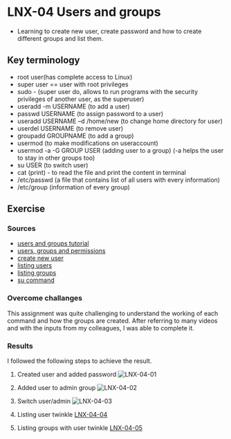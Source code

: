 # LNX-04 Users and groups
- Learning to create new user, create password and how to create different groups and list them.

## Key terminology
- root user(has complete access to Linux)
- super user == user with root privileges
- sudo - (super user do, allows to run programs with the security privileges of another user, as the superuser)
- useradd -m USERNAME (to add a user)
- passwd USERNAME (to assign password to a user)
- useradd USERNAME –d /home/new (to change home directory for user)
- userdel USERNAME (to remove user)
- groupadd GROUPNAME (to add a group)
- usermod (to make modifications on useraccount)
- usermod -a -G GROUP USER (adding user to a group) (-a helps the user to stay in other groups too)
- su USER (to switch user)
- cat (print) - to read the file and print the content in terminal
- /etc/passwd (a file that contains list of all users with every information)
- /etc/group (information of every group) 


## Exercise

### Sources
- [users and groups tutorial](https://www.youtube.com/watch?v=mofySWmEuL4)
- [users, groups and permissions](https://medium.com/codex/users-groups-and-permissions-in-linux-93895ae57d93)
- [create new user](https://www.w3cschoool.com/linux-create-user)
- [listing users](https://linuxize.com/post/how-to-list-users-in-linux/)
- [listing groups](https://linuxhint.com/list-all-groups-linux/)
- [su command](https://linuxize.com/post/su-command-in-linux/)

### Overcome challanges
This assignment was quite challenging to understand the working of each command and how the groups are created. After referring to many videos and with the inputs from my colleagues, I was able to complete it.

### Results

I followed the following steps to achieve the result.

1. Created user and added password
![LNX-04-01](../../../00_includes/DAY3_LINUX/LNX-04/LNX-04-01.png)

2. Added user to admin group
![LNX-04-02](../../../00_includes/DAY3_LINUX/LNX-04/LNX-04-02.png)

3. Switch user/admin
![LNX-04-03](../../../00_includes/DAY3_LINUX/LNX-04/LNX-04-03.png)

4. Listing user twinkle
[LNX-04-04](../../../00_includes/DAY3_LINUX/LNX-04/LNX-04-04.png)

5. Listing groups with user twinkle
[LNX-04-05](../../../00_includes/DAY3_LINUX/LNX-04/LNX-04-05.png)





